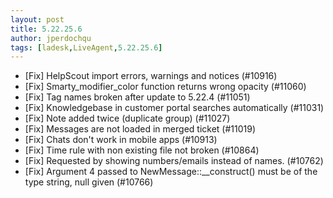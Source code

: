 ```yaml
---
layout: post
title: 5.22.25.6
author: jperdochqu
tags: [ladesk,LiveAgent,5.22.25.6]
---
```


- [Fix] HelpScout import errors, warnings and notices (#10916)
- [Fix] Smarty_modifier_color function returns wrong opacity (#11060)
- [Fix] Tag names broken after update to 5.22.4 (#11051)
- [Fix] Knowledgebase in customer portal searches automatically (#11031)
- [Fix] Note added twice (duplicate group) (#11027)
- [Fix] Messages are not loaded in merged ticket (#11019)
- [Fix] Chats don't work in mobile apps (#10913)
- [Fix] Time rule with non existing file not broken (#10864)
- [Fix] Requested by showing numbers/emails instead of names. (#10762)
- [Fix] Argument 4 passed to NewMessage::__construct() must be of the type string, null given (#10766)
